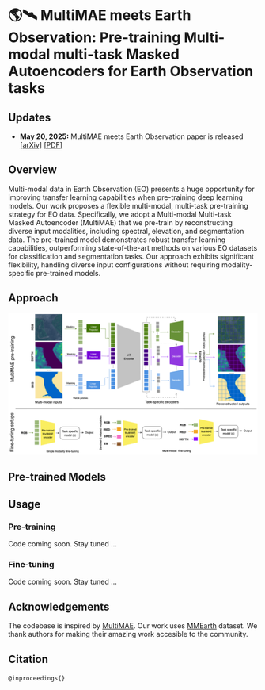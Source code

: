# 🌎🛰️ MultiMAE meets Earth Observation: Pre-training Multi-modal multi-task Masked Autoencoders for Earth Observation tasks


## Updates
- **May 20, 2025:** MultiMAE meets Earth Observation paper is released [[arXiv]]()  [[PDF]]()

## Overview
Multi-modal data in Earth Observation (EO) presents a huge opportunity for improving transfer learning capabilities when pre-training deep learning models. Our work proposes a flexible multi-modal, multi-task pre-training strategy for EO data. Specifically, we adopt a Multi-modal Multi-task Masked Autoencoder (MultiMAE) that we pre-train by reconstructing diverse input modalities, including spectral, elevation, and segmentation data. The pre-trained model demonstrates robust transfer learning capabilities, outperforming state-of-the-art methods on various EO datasets for classification and segmentation tasks. Our approach exhibits significant flexibility, handling diverse input configurations without requiring modality-specific pre-trained models.

## Approach

<img width="1096" alt="image" src="images/main_arch.png">

## Pre-trained Models

## Usage

### Pre-training
Code coming soon. Stay tuned ...

### Fine-tuning
Code coming soon. Stay tuned ...


## Acknowledgements
The codebase is inspired by [MultiMAE](https://github.com/EPFL-VILAB/MultiMAE). Our work uses [MMEarth](https://github.com/vishalned/MMEarth-data) dataset. We thank authors for making their amazing work accesible to the community. 

## Citation
```
@inproceedings{}
```